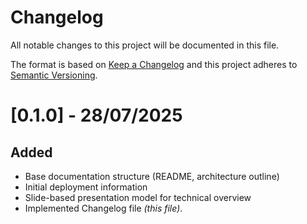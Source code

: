 # Changelog

All notable changes to this project will be documented in this file.

The format is based on [Keep a Changelog](https://keepachangelog.com/en/1.0.0/) and this project adheres to [Semantic Versioning](https://semver.org/spec/v2.0.0.html).

# [0.1.0] - 28/07/2025

## Added

- Base documentation structure (README, architecture outline)
- Initial deployment information
- Slide-based presentation model for technical overview
- Implemented Changelog file _(this file)_.